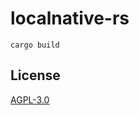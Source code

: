 # localnative-rs

`cargo build`

## License
[AGPL-3.0](https://www.gnu.org/licenses/agpl-3.0.en.html)

